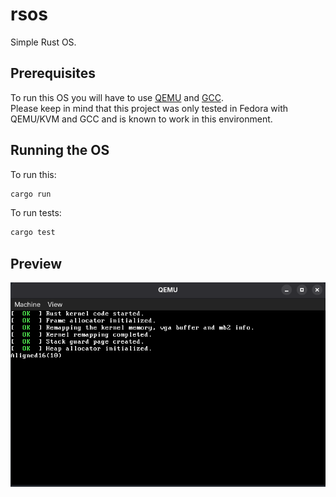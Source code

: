 # rsos
Simple Rust OS.

## Prerequisites
To run this OS you will have to use [QEMU](https://www.qemu.org/) and [GCC](https://gcc.gnu.org/).  
Please keep in mind that this project was only tested in Fedora with QEMU/KVM and GCC and is known to work in this environment.

## Running the OS
To run this:
```bash
cargo run
```

To run tests:
```bash
cargo test
```

## Preview
![Preview Image](./images/preview.png)
